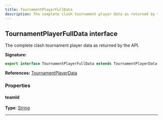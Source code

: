 ```yaml
---
title: TournamentPlayerFullData
description: The complete clash tournament player data as returned by the API.
---
```


## TournamentPlayerFullData interface

The complete clash tournament player data as returned by the API.

**Signature:**

```ts
export interface TournamentPlayerFullData extends TournamentPlayerData 
```

**References:** [TournamentPlayerData](/api/TournamentPlayerData.md)

### Properties

#### teamId



**Type**: [String](https://developer.mozilla.org/en-US/docs/Web/JavaScript/Reference/Global_Objects/String)

---

